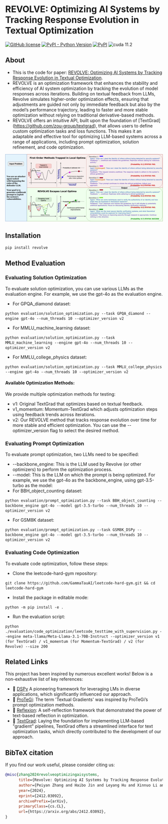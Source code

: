 # REVOLVE: Optimizing AI Systems by Tracking Response Evolution in Textual Optimization
<!--- BADGES: START --->
[![GitHub license](https://img.shields.io/badge/License-MIT-blue.svg)][#license-gh-package]
[![PyPI - Python Version](https://img.shields.io/pypi/pyversions/revolve)][#pypi-package]
[![PyPI](https://img.shields.io/pypi/v/revolve)][#pypi-package]
![cuda 11.2](https://img.shields.io/badge/cuda-11.2-green.svg)

[#license-gh-package]: https://lbesson.mit-license.org/
[#arxiv-paper-package]: https://arxiv.org/abs/2412.03092/
[#pypi-package]: https://pypi.org/project/revolve/
<!--- BADGES: END --->

## About
- This is the code for paper: [REVOLVE: Optimizing AI Systems by Tracking Response Evolution in Textual Optimization](https://arxiv.org/pdf/2412.03092).
- REVOLVE is an optimization framework that enhances the stability and efficiency of AI system optimization by tracking the evolution of model responses across iterations. Building on textual feedback from LLMs, Revolve simulates higher-order optimization effects, ensuring that adjustments are guided not only by immediate feedback but also by the model’s performance trajectory, leading to faster and more stable optimization without relying on traditional derivative-based methods.
- REVOLVE offers an intuitive API, built upon the foundation of [TextGrad] (https://github.com/zou-group/textgrad), that allows users to define custom optimization tasks and loss functions. This makes it an adaptable and effective tool for optimizing LLM-based systems across a range of applications, including prompt optimization, solution refinement, and code optimization.

![Analogy with Second-order Optimization](assets/method_comparison.png)

## Installation
```bash
pip install revolve
```


## Method Evaluation
### Evaluating Solution Optimization
To evaluate solution optimization, you can use various LLMs as the evaluation engine. For example, we use the gpt-4o as the evaluation engine. 
- For GPQA_diamond dataset:
```
python evaluation/solution_optimization.py --task GPQA_diamond --engine gpt-4o --num_threads 10 --optimizer_version v2

```
- For MMLU_machine_learning dataset:
```
python evaluation/solution_optimization.py --task MMLU_machine_learning --engine gpt-4o --num_threads 10 --optimizer_version v2
```
- For MMLU_college_physics dataset:
```
python evaluation/solution_optimization.py --task MMLU_college_physics --engine gpt-4o --num_threads 10 --optimizer_version v2
```
#### Available Optimization Methods:
We provide multiple optimization methods for testing:
- v1: Original TextGrad that optimizes based on textual feedback.
- v1_momentum: Momentum-TextGrad which adjusts optimization steps using feedback trends across iterations.
- v2: Our REVOLVE method that tracks response evolution over time for more stable and efficient optimization.
You can use the --optimizer_version flag to select the desired method.

### Evaluating Prompt Optimization

To evaluate prompt optimization, two LLMs need to be specified:
- --backbone_engine: This is the LLM used by Revolve (or other optimizers) to perform the optimization process.
- --model: This is the LLM on which the prompt is being optimized.
For example, we use the gpt-4o as the backbone_engine, using gpt-3.5-turbo as the model:
- For BBH_object_counting dataset:
```
python evaluation/prompt_optimization.py --task BBH_object_counting --backbone_engine gpt-4o --model gpt-3.5-turbo --num_threads 10 --optimizer_version v2

```
- For GSM8K dataset:
```
python evaluation/prompt_optimization.py --task GSM8K_DSPy --backbone_engine gpt-4o --model gpt-3.5-turbo --num_threads 10 --optimizer_version v2

```

### Evaluating Code Optimization

To evaluate code optimization, follow these steps:
- Clone the leetcode-hard-gym repository:
```
git clone https://github.com/GammaTauAI/leetcode-hard-gym.git && cd leetcode-hard-gym
```
- Install the package in editable mode:
```
python -m pip install -e .
```
- Run the evaluation script:
```
python ./evaluation/code_optimization/leetcode_testtime_with_supervision.py --engine meta-llama/Meta-Llama-3.1-70B-Instruct --optimizer_version v1 (for TextGrad) / v1_momentum (for Momentum-TextGrad) / v2 (for Revolve) --size 200
```

## Related Links

This project has been inspired by numerous excellent works! Below is a non-exhaustive list of key references:
- 📖 [DSPy](https://github.com/stanfordnlp/dspy) A pioneering framework for leveraging LMs in diverse applications, which significantly influenced our approach.
- 📖 [ProTeGi](https://github.com/microsoft/LMOps/tree/main/prompt_optimization): The term 'Textual Gradients' was inspired by ProTeGi’s prompt optimization methods.
- 📖 [Reflexion](https://github.com/noahshinn/reflexion): A self-reflection framework that demonstrated the power of text-based reflection in optimization.
- 📖 [TextGrad](https://github.com/zou-group/textgrad): Laying the foundation for implementing LLM-based "gradient" pipelines, TextGrad offers a streamlined interface for text optimization tasks, which directly contributed to the development of our approach.


## BibTeX citation
If you find our work useful, please consider citing us:
```bibtex
@misc{zhang2024revolveoptimizingaisystems,
      title={Revolve: Optimizing AI Systems by Tracking Response Evolution in Textual Optimization}, 
      author={Peiyan Zhang and Haibo Jin and Leyang Hu and Xinnuo Li and Liying Kang and Man Luo and Yangqiu Song and Haohan Wang},
      year={2024},
      eprint={2412.03092},
      archivePrefix={arXiv},
      primaryClass={cs.CL},
      url={https://arxiv.org/abs/2412.03092}, 
}
```
